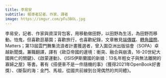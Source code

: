 ```yaml
---
title: 李易安
subtitle: 報導者記者、作家、譯者
image: https://imgur.com/pFu3BOL.jpg
---
```

李易安，記者、作家與資深背包客，用移動做田野，以田野為生活，為田野而移動。怕鬼，但喜歡逛墓園；喜歡旅行，也喜歡紀錄，文章散見[端傳媒](https://theinitium.com/author/cEoTwTZK)、[轉角國際](https://global.udn.com/author/articles/1020/1458)、Matters；第13屆雲門舞集流浪者計畫獲選者，曾入圍亞洲出版協會（SOPA）卓越新聞獎。兼職翻譯，譯有《歐亞帝國的邊境：衝突、融合與崩潰，16-20世紀大國興亡的關鍵》、《啟蒙運動》、《ISIS伊斯蘭國的新娘：13名年輕女子與無法離開的寡婦之屋》等書。著有《搭便車不是一件隨機的事》（獲得2021年OpenBook好書獎）、《斷裂的海：金門、馬祖，從國共前線到台灣偶然的共同體》。
